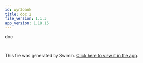 ```yaml
---
id: wyr3oank
title: doc 2
file_version: 1.1.3
app_version: 1.18.15
---
```


doc

<br/>

This file was generated by Swimm. [Click here to view it in the app](https://swimm-web-app.web.app/repos/Z2l0aHViJTNBJTNBZWNvbW0lM0ElM0Ftb3NoaWtzd2ltbQ==/docs/wyr3oank).
